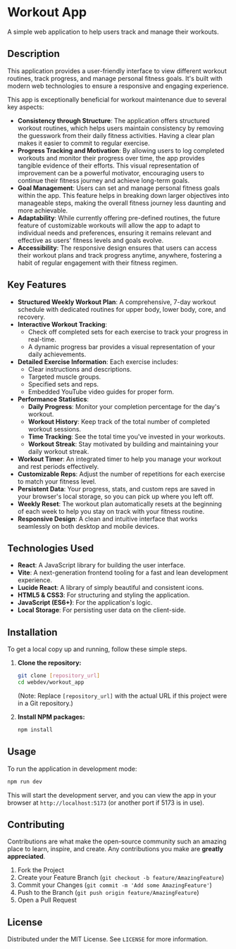 # Workout App

A simple web application to help users track and manage their workouts.

## Description

This application provides a user-friendly interface to view different workout routines, track progress, and manage personal fitness goals. It's built with modern web technologies to ensure a responsive and engaging experience.

This app is exceptionally beneficial for workout maintenance due to several key aspects:
*   **Consistency through Structure**: The application offers structured workout routines, which helps users maintain consistency by removing the guesswork from their daily fitness activities. Having a clear plan makes it easier to commit to regular exercise.
*   **Progress Tracking and Motivation**: By allowing users to log completed workouts and monitor their progress over time, the app provides tangible evidence of their efforts. This visual representation of improvement can be a powerful motivator, encouraging users to continue their fitness journey and achieve long-term goals.
*   **Goal Management**: Users can set and manage personal fitness goals within the app. This feature helps in breaking down larger objectives into manageable steps, making the overall fitness journey less daunting and more achievable.
*   **Adaptability**: While currently offering pre-defined routines, the future feature of customizable workouts will allow the app to adapt to individual needs and preferences, ensuring it remains relevant and effective as users' fitness levels and goals evolve.
*   **Accessibility**: The responsive design ensures that users can access their workout plans and track progress anytime, anywhere, fostering a habit of regular engagement with their fitness regimen.

## Key Features

-   **Structured Weekly Workout Plan**: A comprehensive, 7-day workout schedule with dedicated routines for upper body, lower body, core, and recovery.
-   **Interactive Workout Tracking**:
    -   Check off completed sets for each exercise to track your progress in real-time.
    -   A dynamic progress bar provides a visual representation of your daily achievements.
-   **Detailed Exercise Information**: Each exercise includes:
    -   Clear instructions and descriptions.
    -   Targeted muscle groups.
    -   Specified sets and reps.
    -   Embedded YouTube video guides for proper form.
-   **Performance Statistics**:
    -   **Daily Progress**: Monitor your completion percentage for the day's workout.
    -   **Workout History**: Keep track of the total number of completed workout sessions.
    -   **Time Tracking**: See the total time you've invested in your workouts.
    -   **Workout Streak**: Stay motivated by building and maintaining your daily workout streak.
-   **Workout Timer**: An integrated timer to help you manage your workout and rest periods effectively.
-   **Customizable Reps**: Adjust the number of repetitions for each exercise to match your fitness level.
-   **Persistent Data**: Your progress, stats, and custom reps are saved in your browser's local storage, so you can pick up where you left off.
-   **Weekly Reset**: The workout plan automatically resets at the beginning of each week to help you stay on track with your fitness routine.
-   **Responsive Design**: A clean and intuitive interface that works seamlessly on both desktop and mobile devices.

## Technologies Used

-   **React**: A JavaScript library for building the user interface.
-   **Vite**: A next-generation frontend tooling for a fast and lean development experience.
-   **Lucide React**: A library of simply beautiful and consistent icons.
-   **HTML5 & CSS3**: For structuring and styling the application.
-   **JavaScript (ES6+)**: For the application's logic.
-   **Local Storage**: For persisting user data on the client-side.

## Installation

To get a local copy up and running, follow these simple steps.

1.  **Clone the repository:**
    ```bash
    git clone [repository_url]
    cd webdev/workout_app
    ```
    (Note: Replace `[repository_url]` with the actual URL if this project were in a Git repository.)

2.  **Install NPM packages:**
    ```bash
    npm install
    ```

## Usage

To run the application in development mode:

```bash
npm run dev
```

This will start the development server, and you can view the app in your browser at `http://localhost:5173` (or another port if 5173 is in use).

## Contributing

Contributions are what make the open-source community such an amazing place to learn, inspire, and create. Any contributions you make are **greatly appreciated**.

1.  Fork the Project
2.  Create your Feature Branch (`git checkout -b feature/AmazingFeature`)
3.  Commit your Changes (`git commit -m 'Add some AmazingFeature'`)
4.  Push to the Branch (`git push origin feature/AmazingFeature`)
5.  Open a Pull Request

## License

Distributed under the MIT License. See `LICENSE` for more information.
